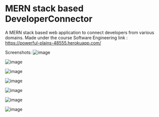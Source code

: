 # MERN stack based DeveloperConnector
A MERN stack based web application to connect developers from various domains.
Made under the course Software Engineering
link : https://powerful-plains-48555.herokuapp.com/

Screenshots:
![image](https://user-images.githubusercontent.com/77280511/183736960-9b7b9b9a-283f-433b-872a-62ac28bd6c9e.png)

![image](https://user-images.githubusercontent.com/77280511/183737112-748591d9-0721-4640-a26d-59db8fd2d494.png)

![image](https://user-images.githubusercontent.com/77280511/183737274-7336b7ce-4bde-48ee-a506-a1d48c733734.png)

![image](https://user-images.githubusercontent.com/77280511/183737452-99652cf6-e4b2-40fb-b491-27964d6dbccd.png)

![image](https://user-images.githubusercontent.com/77280511/183738015-15b18d59-6842-4d65-b4fb-5295bc931775.png)

![image](https://user-images.githubusercontent.com/77280511/183738197-aaa483b0-971f-4daf-a024-42f6d91d5613.png)

![image](https://user-images.githubusercontent.com/77280511/183738280-13726947-d36f-4a1a-a2f1-6194f9a5e0cc.png)
